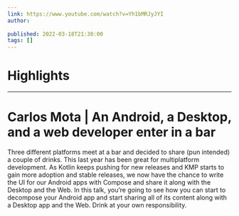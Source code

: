 ```yaml
---
link: https://www.youtube.com/watch?v=Yh1bMRJyJYI
author: 
   
published: 2022-03-18T21:30:00
tags: []
---
```

# Highlights


---
# Carlos Mota | An Android, a Desktop, and a web developer enter in a bar
Three different platforms meet at a bar and decided to share (pun intended) a couple of drinks. This last year has been great for multiplatform development. As Kotlin keeps pushing for new releases and KMP starts to gain more adoption and stable releases, we now have the chance to write the UI for our Android apps with Compose and share it along with the Desktop and the Web. In this talk, you’re going to see how you can start to decompose your Android app and start sharing all of its content along with a Desktop app and the Web. Drink at your own responsibility.